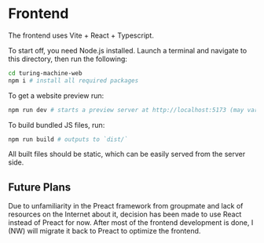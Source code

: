 # Frontend
The frontend uses Vite + React + Typescript.

To start off, you need Node.js installed. Launch a terminal and navigate to this directory, then run the following:
```bash
cd turing-machine-web
npm i # install all required packages
```
To get a website preview run:
```bash
npm run dev # starts a preview server at http://localhost:5173 (may vary)
```
To build bundled JS files, run:
```bash
npm run build # outputs to `dist/`
```

All built files should be static, which can be easily served from the server side.

## Future Plans
Due to unfamiliarity in the Preact framework from groupmate and lack of resources on the Internet about it, decision has been made to use React instead of Preact for now.
After most of the frontend development is done, I (NW) will migrate it back to Preact to optimize the frontend.